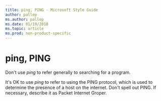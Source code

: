 ```yaml
---
title: ping, PING - Microsoft Style Guide
author: pallep
ms.author: pallep
ms.date: 01/19/2018
ms.topic: article
ms.prod: non-product-specific
---
```


# ping, PING

Don't use *ping* to refer generally to searching for a program. 

It's OK to use *p*<em>ing</em>
to refer to using the PING protocol, which is used to determine
the presence of a host on the internet. Don't spell out PING. If
necessary, describe it as Packet Internet Groper.
